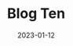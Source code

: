 ---
title: "Blog Ten"
description: "Blog Ten"
keywords: "Blog Ten"
layout: single-blog
#icon: "icon_cTen_alt"
image: "/img/blogs/4.jpg"
detailpageimage: "/img/blogs/detail-image.jpg"
detailpageimage: "/img/blogs/detail-image.jpg"
alt_txt: "image alt text"
title_txt: "image title text"
imagecaption: "image caption text"
title_listing_page: "Blog Ten"
summary_listing_page: "Blog Ten At vero eos et accusam et justo duo dolores et ea rebum. Stet gubergren no sea takimata sanctus est"
categories: ["Business", "Learning"]
socialshare: true
draft: false
weight: 10
date: 2023-01-12
---